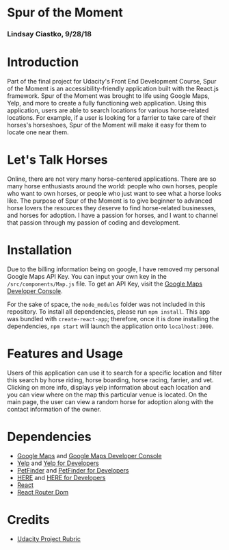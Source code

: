 # Spur of the Moment
### Lindsay Ciastko, 9/28/18

# Introduction
Part of the final project for Udacity's Front End Development Course, Spur of the Moment is an accessibility-friendly application built with the React.js framework. Spur of the Moment was brought to life using Google Maps, Yelp, and more to create a fully functioning web application. Using this application, users are able to search locations for various horse-related locations. For example, if a user is looking for a farrier to take care of their horses's horseshoes, Spur of the Moment will make it easy for them to locate one near them.

# Let's Talk Horses
Online, there are not very many horse-centered applications. There are so many horse enthusiasts around the world: people who own horses, people who want to own horses, or people who just want to see what a horse looks like. The purpose of Spur of the Moment is to give beginner to advanced horse lovers the resources they deserve to find horse-related businesses, and horses for adoption. I have a passion for horses, and I want to channel that passion through my passion of coding and development.

# Installation
Due to the billing information being on google, I have removed my personal Google Maps API Key. You can input your own key in the `/src/components/Map.js` file. To get an API Key, visit the [Google Maps Developer Console](https://console.cloud.google.com/apis?pli=1).

For the sake of space, the `node_modules` folder was not included in this repository. To install all dependencies, please run `npm install`. This app was bundled with `create-react-app`; therefore, once it is done installing the dependencies, `npm start` will launch the application onto `localhost:3000`.

# Features and Usage
Users of this application can use it to search for a specific location and filter this search by horse riding, horse boarding, horse racing, farrier, and vet. Clicking on more info, displays yelp information about each location and you can view where on the map this particular venue is located. On the main page, the user can view a random horse for adoption along with the contact information of the owner.


# Dependencies
* [Google Maps](https://www.google.com/maps) and [Google Maps Developer Console](https://console.cloud.google.com/apis?pli=1)
* [Yelp](https://www.yelp.com/) and [Yelp for Developers](https://www.yelp.com/fusion)
* [PetFinder](https://www.petfinder.com/) and [PetFinder for Developers](https://www.petfinder.com/developers/api-key)
* [HERE](https://www.here.com/en) and [HERE for Developers](https://developer.here.com/?cid=www.here.com-toplinks)
* [React](https://reactjs.org/)
* [React Router Dom](https://www.npmjs.com/package/react-router-dom)

# Credits
* [Udacity Project Rubric](https://review.udacity.com/#!/rubrics/1351/view)

